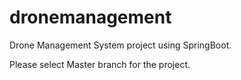 # dronemanagement
Drone Management System project using SpringBoot.

Please select Master branch for the project.
